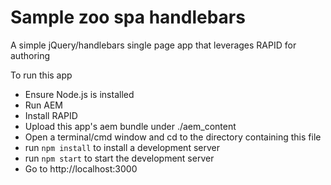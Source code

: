 # Sample zoo spa handlebars

A simple jQuery/handlebars single page app that leverages RAPID for authoring

To run this app

- Ensure Node.js is installed
- Run AEM
- Install RAPID
- Upload this app's aem bundle under ./aem_content
- Open a terminal/cmd window and cd to the directory containing this file
- run `npm install` to install a development server
- run `npm start` to start the development server
- Go to http://localhost:3000
